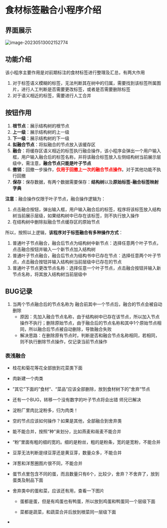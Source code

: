 # 食材标签融合小程序介绍

## 界面展示

![image-20230513002152774](C:\Users\tju_z\AppData\Roaming\Typora\typora-user-images\image-20230513002152774.png)

## 功能介绍

该小程序主要作用是对前期标注的食材标签进行整理及汇总，有两大作用

1. 对于标签语义模糊的标签，无法判断其在树中的归属，需要找到该标签所属图片，进行人工判断是否需要更改标签，或者是否需要删除标签
2. 对于语义相近的标签，需要进行人工合并

## 按钮作用

1. **根节点**：展示结构树的根节点
2. **上一级**：展示结构树的上一级
3. **下一级**：展示结构树的下一级
4. **拟融合节点**：将拟融合的节点放入该缓存区
5. **融合**：将缓存区语义相近的标签执行融合操作，该小程序会弹出一个用户输入框，用户输入融合后的标签名称，并将该融合标签放入左侧结构树当前展示层级中，需注意，**融合节点只能是叶子节点**
6. **撤销**：回撤一步操作，<font color=red>**仅用于回撤上一次的融合节点操作**</font>。对于其他功能不执行回撤
7. **保存**：保存数据，有两个数据需要保存：**结构树**以及**原始标签-融合标签映射字典**

**注意**：融合操作仅限于叶子节点，融合操作逻辑为：

1. 点击融合按钮，弹出输入框，用户输入融合后的标签，程序将该标签放入结构树当前展示层级，如果结构树中已存在该标签，则不执行放入操作
2. 在结构树中删除拟融合节点缓存区的原始节点

所以，按照以上逻辑，**该程序对于标签融合有多种操作方式**：

1. 普通叶子节点融合，融合后节点为结构树中新节点：选择任意两个叶子节点，点击融合按钮并输入一个新节点加入结构树
2. 普通叶子节点融合，融合后节点为结构书中已存在节点：选择任意两个叶子节点，点击融合按钮并输入结构树当前层级中已存在的节点
3. 普通叶子节点更改节点名称：选择任意一个叶子节点，点击融合按钮并输入新节点名称，将其放入结构树当前层级中

## BUG记录

1. 当两个节点融合后的节点名称为 融合前其中一个节点后，融合的节点会被自动删除
   - 原因：先加入融合节点名称，由于结构树中已存在该节点，所以加入节点操作不执行；删除原始节点，由于融合后的节点名称和其中1个原始节点相同，所以融合后节点被自动删除，导致融合失败
   - 解决思路：在删除原有节点时，判断是否和融合节点名称相同，若相同，则不执行删除节点操作，仅记录当前节点操作

### 表浅融合

- 桂花和菊花等花全部放到花菜类下面

- 肉新建一个肉类

- ”其它“下面的”食材“、“菜品”应该全部删除，放到食材树下的”舍弃“节点

- 还有一个BUG，转移一个没有数字的叶子节点将会出错 师兄已解决

- 淀粉厂里肉比淀粉多，归为肉类！

- 空的节点应该如何操作？如果是其他，全部融合到舍弃类

- 能不能合并，按照“种”来划分，比如燕麦和莜麦不能合并

- “粉”里面有粗的细的宽的。细的是粉丝，粗的是粉条，宽的是宽粉，不能合并

- 豆芽无法判断是绿豆芽还是黄豆芽，数量众多，不能合并

- 洋葱和洋葱圈图片很不同，不能合并

- 蛋节点里包含不同的蛋，而且数量只有6个，比较少，舍弃？不舍弃了，放到蛋类及制品下面

- 舍弃类中的蛋和菜，应该还有用，查看一下图片
  
  - 蛋都是蛋，但是有鸡蛋也有鸭蛋，所以放到鸡蛋和鸭蛋同一个层级下面
  
  - 菜都是蔬菜，和蔬菜合并后放到根菜同一层级下面

- 